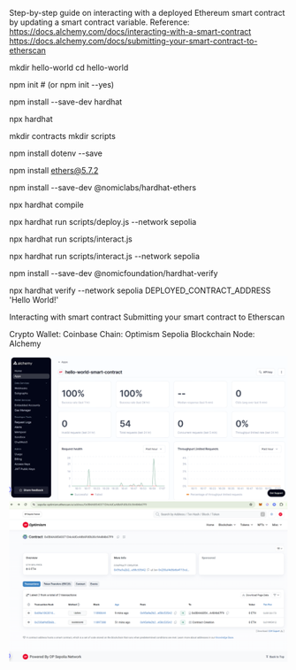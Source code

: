 Step-by-step guide on interacting with a deployed Ethereum smart contract by updating a smart contract variable.
Reference: 
https://docs.alchemy.com/docs/interacting-with-a-smart-contract
https://docs.alchemy.com/docs/submitting-your-smart-contract-to-etherscan

mkdir hello-world
cd hello-world

npm init # (or npm init --yes)

npm install --save-dev hardhat

npx hardhat

mkdir contracts
mkdir scripts

npm install dotenv --save

npm install ethers@5.7.2

npm install --save-dev @nomiclabs/hardhat-ethers

npx hardhat compile

npx hardhat run scripts/deploy.js --network sepolia

npx hardhat run scripts/interact.js

npx hardhat run scripts/interact.js --network sepolia

npm install --save-dev @nomicfoundation/hardhat-verify

npx hardhat verify --network sepolia DEPLOYED_CONTRACT_ADDRESS 'Hello World!'


Interacting with smart contract
Submitting your smart contract to Etherscan

Crypto Wallet: Coinbase
Chain: Optimism Sepolia
Blockchain Node: Alchemy


<img src="/alchemy-dashboard-data.png" title="Alchemy dashboard stats" />


<img src="/sepolia-optimism-etherscan-address-transactions.png" title="contract address deployed transactions on etherscan" />